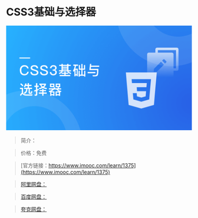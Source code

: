 # CSS3基础与选择器

![img](../../assets/641822e4091ed54105400304.png)

> 简介：

> 价格：免费

> [官方链接：https://www.imooc.com/learn/1375](https://www.imooc.com/learn/1375)

> [阿里网盘：]()

> [百度网盘：]()

> [夸克网盘：]()
